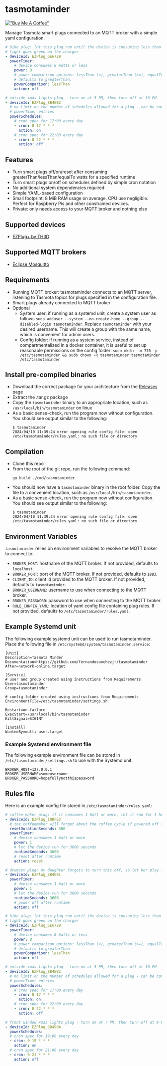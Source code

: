 # tasmotaminder

[!["Buy Me A Coffee"](https://www.buymeacoffee.com/assets/img/custom_images/orange_img.png)](https://buymeacoffee.com/fernandosanchezjr)

Manage Tasmota smart plugs connected to an MQTT broker with a simple yaml configuration.

```yaml
# bike plug: let this plug run until the device is consuming less than 8 Watts, when the 
# light goes green on the charger
- deviceId: EZPlug_6E6729
  powerTimer:
    # device consumes 8 Watts or less
    power: 8
    # power comparison options: lessThan (<), greaterThan (>=), equalTo (==)
    # defaults to greaterThan.
    powerComparison: lessThan
    action: off

# outside xmas lights plug - turn on at 5 PM, then turn off at 10 PM
- deviceId: EZPlug_8B4EB2
  # no limit on the number of schedules allowed for a plug - can be combined with 
  # powerTimer entries
  powerSchedules:
    # cron spec for 17:00 every day
    - cron: 0 17 * * *
      action: on
    # cron spec for 22:00 every day
    - cron: 0 22 * * *
      action: off
```

## Features

* Turn smart plugs off/on/reset after consuming greaterThan/lessThan/equalTo watts for a specified runtime
* Turn smart plugs on/off on schedules defined by simple cron notation
* No additional system dependencies required
* Simple YAML-based configuration
* Small footprint: 8 MiB RAM usage on average. CPU use negligible. Perfect for Raspberry Pis and other constrained devices.
* Private: only needs access to your MQTT broker and nothing else

## Supported devices

* [EZPlug+ by TH3D](https://www.th3dstudio.com/product/ezplug-open-source-wifi-smart-plug/)

## Supported MQTT brokers

* [Eclipse Mosquitto](https://mosquitto.org/)

## Requirements

* Running MQTT broker: tasmotaminder connects to an MQTT server, listening to Tasmota topics for plugs specified in the configuration file.
* Smart plugs already connected to MQTT broker
* Optional
  * System user: if running as a systemd unit, create a system user as follows `sudo adduser --system --no-create-home --group --disabled-login tasmotaminder`. Replace `tasmotaminder` with your desired username. This will create a group with the same name, which is convenient for admin users.
  * Config folder: if running as a system service, instead of compartmentalized in a docker container, it is useful to set up reasonable permissions on the config folder: `sudo mkdir -m 770 -p /etc/tasmotaminder && sudo chown -R tasmotaminder:tasmotaminder /etc/tasmotaminder`

## Install pre-compiled binaries

* Download the correct package for your architecture from the [Releases](https://github.com/fernandosanchezjr/tasmotaminder/releases) page
* Extract the .tar.gz package
* Copy the `tasmotaminder` binary to an appropriate location, such as `/usr/local/bin/tasmotaminder` on linux
* As a basic sense-check, run the program now without configuration. You should see output similar to the following:
  ```shell
  $ tasmotaminder
  2024/04/10 11:39:24 error opening rule config file: open /etc/tasmotaminder/rules.yaml: no such file or directory
  ```

## Compilation

* Clone this repo
* From the root of the git repo, run the following command:
  ```shell
  go build ./cmd/tasmotaminder
  ```
* You should now have a `tasmotaminder` binary in the root folder. Copy the file to a convenient location, such as `/usr/local/bin/tasmotaminder`.
* As a basic sense-check, run the program now without configuration. You should see output similar to the following:
  ```shell
  $ tasmotaminder
  2024/04/10 11:39:24 error opening rule config file: open /etc/tasmotaminder/rules.yaml: no such file or directory
  ```

## Environment Variables

`tasmotaminder` relies on environment variables to resolve the MQTT broker to connect to:

* `BROKER_HOST`: hostname of the MQTT broker. If not provided, defaults to `localhost`.
* `BROKER_PORT`: port of the MQTT broker. If not provided, defaults to `1883`.
* `CLIENT_ID`: client id provided to the MQTT broker. If not provided, defaults to `tasmotaminder`.
* `BROKER_USERNAME`: username to use when connecting to the MQTT broker.
* `BROKER_PASSWORD`: password to use when connecting to the MQTT broker.
* `RULE_CONFIG_YAML`: location of yaml config file containing plug rules. If not provided, defaults to `/etc/tasmotaminder/rules.yaml`.

## Example Systemd unit

The following example systemd unit can be used to run tasmotaminder. Place the following file in `/etc/systemd/system/tasmotaminder.service`:

```
[Unit]
Description=Tasmota Minder
Documentation=https://github.com/fernandosanchezjr/tasmotaminder
After=network-online.target

[Service]
# user and group created using instructions from Requirements
User=tasmotaminder
Group=tasmotaminder

# config folder created using instructions from Requirements
EnvironmentFile=/etc/tasmotaminder/settings.sh

Restart=on-failure
ExecStart=/usr/local/bin/tasmotaminder
KillSignal=SIGINT

[Install]
WantedBy=multi-user.target
```

### Example Systemd environment file

The following example environment file can be stored in `/etc/tasmotaminder/settings.sh` to use with the Systemd unit.

```shell
BROKER_HOST=127.0.0.1
BROKER_USERNAME=someusername
BROKER_PASSWORD=hopefullynotthispassword
```

## Rules file

Here is an example config file stored in `/etc/tasmotaminder/rules.yaml`:

```yaml
# coffee maker plug: if it consumes 1 Watt or more, let it run for 1 hour, then reset
- deviceId: EZPlug_10BFE3
  # the coffeemaker will forget about the coffee cycle if powered off for a few seconds
  resetDurationSeconds: 300
  powerTimer:
    # device consumes 1 Watt or more
    power: 1
    # let the device run for 3600 seconds
    runtimeSeconds: 3600
    # reset after runtime
    action: reset

# drumset plug: my daughter forgets to turn this off, so let her play for an hour
- deviceId: EZPlug_8B4E91
  powerTimer:
    # device consumes 1 Watt or more
    power: 1
    # let the device run for 3600 seconds
    runtimeSeconds: 3600
    # power off after runtime
    action: off

# bike plug: let this plug run until the device is consuming less than 8 Watts, when the 
# light goes green on the charger
- deviceId: EZPlug_6E6729
  powerTimer:
    # device consumes 8 Watts or less
    power: 8
    # power comparison options: lessThan (<), greaterThan (>=), equalTo (==)
    # defaults to greaterThan
    powerComparison: lessThan
    action: off

# outside xmas lights plug - turn on at 5 PM, then turn off at 10 PM
- deviceId: EZPlug_8B4EB2
  # no limit on the number of schedules allowed for a plug - can be combined with 
  # powerTimer entries
  powerSchedules:
    # cron spec for 17:00 every day
    - cron: 0 17 * * *
      action: on
    # cron spec for 22:00 every day
    - cron: 0 22 * * *
      action: off

# front window xmas lights plug - turn on at 7 PM, then turn off at 9 PM
- deviceId: EZPlug_8B490A
  powerSchedules:
  # cron spec for 19:00 every day
  - cron: 0 19 * * *
    action: on
  # cron spec for 21:00 every day
  - cron: 0 21 * * *
    action: off
```
